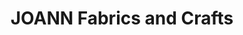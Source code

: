 ---
title: "JOANN Fabrics and Crafts"
url: /majestic-square/joann-fabrics-and-crafts/
shop: Basteln
---